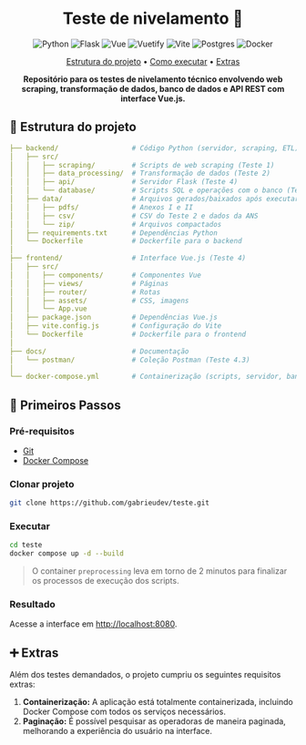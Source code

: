 <h1 align="center" style="font-weight: bold;">Teste de nivelamento 🧩</h1>

<p align="center">
  <img src="https://img.shields.io/badge/python-3670A0?style=for-the-badge&logo=python&logoColor=ffdd54" alt="Python">
  <img src="https://img.shields.io/badge/flask-%23000.svg?style=for-the-badge&logo=flask&logoColor=white" alt="Flask">
  <img src="https://img.shields.io/badge/vuejs-%2335495e.svg?style=for-the-badge&logo=vuedotjs&logoColor=%234FC08D" alt="Vue">
  <img src="https://img.shields.io/badge/Vuetify-1867C0?style=for-the-badge&logo=vuetify&logoColor=AEDDFF" alt="Vuetify">
  <img src="https://img.shields.io/badge/vite-%23646CFF.svg?style=for-the-badge&logo=vite&logoColor=white" alt="Vite">
  <img src="https://img.shields.io/badge/postgres-%23316192.svg?style=for-the-badge&logo=postgresql&logoColor=white" alt="Postgres">
  <img src="https://img.shields.io/badge/docker-%230db7ed.svg?style=for-the-badge&logo=docker&logoColor=white" alt="Docker">
</p>

<p align="center">
 <a href="#estrutura">Estrutura do projeto</a> • 
 <a href="#executar">Como executar</a> •
 <a href="#extras">Extras</a>
</p>

<p align="center">
  <b>Repositório para os testes de nivelamento técnico envolvendo web scraping, transformação de dados, banco de dados e API REST com interface Vue.js.</b>
</p>

<h2 id="estrutura">📂 Estrutura do projeto</h2>

```yaml
├── backend/                  # Código Python (servidor, scraping, ETL)
│   ├── src/
│   │   ├── scraping/         # Scripts de web scraping (Teste 1)
│   │   ├── data_processing/  # Transformação de dados (Teste 2)
│   │   ├── api/              # Servidor Flask (Teste 4)
│   │   └── database/         # Scripts SQL e operações com o banco (Teste 3)
│   ├── data/                 # Arquivos gerados/baixados após executar o projeto
│   │   ├── pdfs/             # Anexos I e II
│   │   ├── csv/              # CSV do Teste 2 e dados da ANS
│   │   └── zip/              # Arquivos compactados
│   ├── requirements.txt      # Dependências Python
│   └── Dockerfile            # Dockerfile para o backend
│
├── frontend/                 # Interface Vue.js (Teste 4)
│   ├── src/
│   │   ├── components/       # Componentes Vue
│   │   ├── views/            # Páginas
│   │   ├── router/           # Rotas
│   │   ├── assets/           # CSS, imagens
│   │   └── App.vue
│   ├── package.json          # Dependências Vue.js
│   ├── vite.config.js        # Configuração do Vite
│   └── Dockerfile            # Dockerfile para o frontend
│
├── docs/                     # Documentação
│   └── postman/              # Coleção Postman (Teste 4.3)
│
└── docker-compose.yml        # Containerização (scripts, servidor, banco de dados e interface)
```

<h2 id="executar">🚀 Primeiros Passos</h2>

<h3>Pré-requisitos</h3>

- [Git](https://git-scm.com/downloads)
- [Docker Compose](https://docs.docker.com/compose/install/)

<h3>Clonar projeto</h3>

```bash
git clone https://github.com/gabrieudev/teste.git
```

<h3>Executar</h3>

```bash
cd teste
docker compose up -d --build
```

> O container `preprocessing` leva em torno de 2 minutos para finalizar os processos de execução dos scripts.

<h3>Resultado</h3>

Acesse a interface em [http://localhost:8080](http://localhost:8080).

<h2 id="extras">➕ Extras</h2>

Além dos testes demandados, o projeto cumpriu os seguintes requisitos extras:

1. **Containerização:** A aplicação está totalmente containerizada, incluindo Docker Compose com todos os serviços necessários.
2. **Paginação:** É possível pesquisar as operadoras de maneira paginada, melhorando a experiência do usuário na interface.
